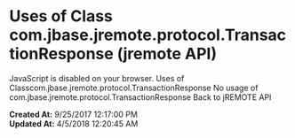 # Uses of Class com.jbase.jremote.protocol.TransactionResponse (jremote API)

JavaScript is disabled on your browser. Uses of Classcom.jbase.jremote.protocol.TransactionResponse No usage of com.jbase.jremote.protocol.TransactionResponse Back to jREMOTE API  

**Created At:** 9/25/2017 12:17:00 PM  
**Updated At:** 4/5/2018 12:20:45 AM  

